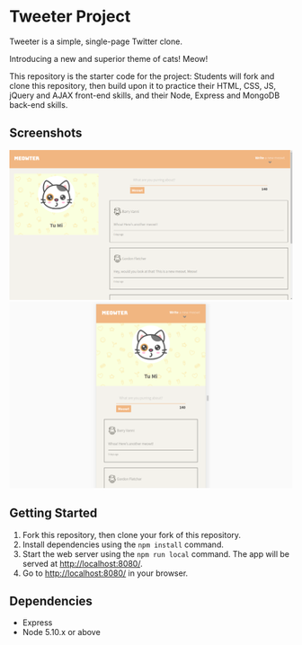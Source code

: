 # Tweeter Project

Tweeter is a simple, single-page Twitter clone.

Introducing a new and superior theme of cats! Meow!

This repository is the starter code for the project: Students will fork and clone this repository, then build upon it to practice their HTML, CSS, JS, jQuery and AJAX front-end skills, and their Node, Express and MongoDB back-end skills.

## Screenshots
!["desktop view of meowter"](https://raw.githubusercontent.com/tumiduong/tweeter/master/docs/desktop-view.png)
!["mobile view of meowter"](https://raw.githubusercontent.com/tumiduong/tweeter/master/docs/mobile-view.png)

## Getting Started

1. Fork this repository, then clone your fork of this repository.
2. Install dependencies using the `npm install` command.
3. Start the web server using the `npm run local` command. The app will be served at <http://localhost:8080/>.
4. Go to <http://localhost:8080/> in your browser.

## Dependencies

- Express
- Node 5.10.x or above

